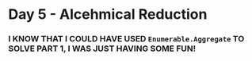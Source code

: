 ﻿# Day 5 - Alcehmical Reduction

### I KNOW THAT I COULD HAVE USED ```Enumerable.Aggregate``` TO SOLVE PART 1, I WAS JUST HAVING SOME FUN!
